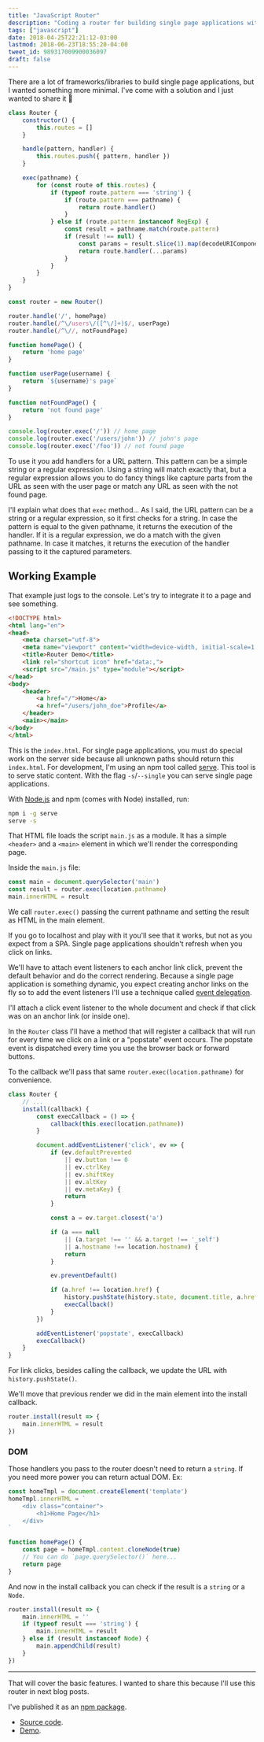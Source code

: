```yaml
---
title: "JavaScript Router"
description: "Coding a router for building single page applications with JavaScript"
tags: ["javascript"]
date: 2018-04-25T22:21:12-03:00
lastmod: 2018-06-23T18:55:20-04:00
tweet_id: 989317009900036097
draft: false
---
```


There are a lot of frameworks/libraries to build single page applications, but I wanted something more minimal.
I've come with a solution and I just wanted to share it 🙂

```js
class Router {
    constructor() {
        this.routes = []
    }

    handle(pattern, handler) {
        this.routes.push({ pattern, handler })
    }

    exec(pathname) {
        for (const route of this.routes) {
            if (typeof route.pattern === 'string') {
                if (route.pattern === pathname) {
                    return route.handler()
                }
            } else if (route.pattern instanceof RegExp) {
                const result = pathname.match(route.pattern)
                if (result !== null) {
                    const params = result.slice(1).map(decodeURIComponent)
                    return route.handler(...params)
                }
            }
        }
    }
}
```

```js
const router = new Router()

router.handle('/', homePage)
router.handle(/^\/users\/([^\/]+)$/, userPage)
router.handle(/^\//, notFoundPage)

function homePage() {
    return 'home page'
}

function userPage(username) {
    return `${username}'s page`
}

function notFoundPage() {
    return 'not found page'
}

console.log(router.exec('/')) // home page
console.log(router.exec('/users/john')) // john's page
console.log(router.exec('/foo')) // not found page
```

To use it you add handlers for a URL pattern. This pattern can be a simple string or a regular expression. Using a string will match exactly that, but a regular expression allows you to do fancy things like capture parts from the URL as seen with the user page or match any URL as seen with the not found page.

I'll explain what does that `exec` method... As I said, the URL pattern can be a string or a regular expression, so it first checks for a string. In case the pattern is equal to the given pathname, it returns the execution of the handler. If it is a regular expression, we do a match with the given pathname. In case it matches, it returns the execution of the handler passing to it the captured parameters.

## Working Example

That example just logs to the console. Let's try to integrate it to a page and see something.

```html
<!DOCTYPE html>
<html lang="en">
<head>
    <meta charset="utf-8">
    <meta name="viewport" content="width=device-width, initial-scale=1.0">
    <title>Router Demo</title>
    <link rel="shortcut icon" href="data:,">
    <script src="/main.js" type="module"></script>
</head>
<body>
    <header>
        <a href="/">Home</a>
        <a href="/users/john_doe">Profile</a>
    </header>
    <main></main>
</body>
</html>
```

This is the `index.html`. For single page applications, you must do special work on the server side because all unknown paths should return this `index.html`.
For development, I'm using an npm tool called [serve](https://npm.im/serve). This tool is to serve static content. With the flag `-s`/`--single` you can serve single page applications.

With [Node.js](https://nodejs.org/) and npm (comes with Node) installed, run:

```bash
npm i -g serve
serve -s
```

That HTML file loads the script `main.js` as a module. It has a simple `<header>` and a  `<main>` element in which we'll render the corresponding page.

Inside the `main.js` file:

```js
const main = document.querySelector('main')
const result = router.exec(location.pathname)
main.innerHTML = result
```

We call `router.exec()` passing the current pathname and setting the result as HTML in the main element.

If you go to localhost and play with it you'll see that it works, but not as you expect from a SPA. Single page applications shouldn't refresh when you click on links.

We'll have to attach event listeners to each anchor link click, prevent the default behavior and do the correct rendering.
Because a single page application is something dynamic, you expect creating anchor links on the fly so to add the event listeners I'll use a technique called [event delegation](https://developer.mozilla.org/en-US/docs/Learn/JavaScript/Building_blocks/Events#Event_delegation).

I'll attach a click event listener to the whole document and check if that click was on an anchor link (or inside one).

In the `Router` class I'll have a method that will register a callback that will run for every time we click on a link or a "popstate" event occurs.
The popstate event is dispatched every time you use the browser back or forward buttons.

To the callback we'll pass that same `router.exec(location.pathname)` for convenience.

```js
class Router {
    // ...
    install(callback) {
        const execCallback = () => {
            callback(this.exec(location.pathname))
        }

        document.addEventListener('click', ev => {
            if (ev.defaultPrevented
                || ev.button !== 0
                || ev.ctrlKey
                || ev.shiftKey
                || ev.altKey
                || ev.metaKey) {
                return
            }

            const a = ev.target.closest('a')

            if (a === null
                || (a.target !== '' && a.target !== '_self')
                || a.hostname !== location.hostname) {
                return
            }

            ev.preventDefault()

            if (a.href !== location.href) {
                history.pushState(history.state, document.title, a.href)
                execCallback()
            }
        })

        addEventListener('popstate', execCallback)
        execCallback()
    }
}
```

For link clicks, besides calling the callback, we update the URL with `history.pushState()`.

We'll move that previous render we did in the main element into the install callback.

```js
router.install(result => {
    main.innerHTML = result
})
```

### DOM

Those handlers you pass to the router doesn't need to return a `string`. If you need more power you can return actual DOM. Ex:

```js
const homeTmpl = document.createElement('template')
homeTmpl.innerHTML = `
    <div class="container">
        <h1>Home Page</h1>
    </div>
`

function homePage() {
    const page = homeTmpl.content.cloneNode(true)
    // You can do `page.querySelector()` here...
    return page
}
```

And now in the install callback you can check if the result is a `string` or a `Node`.

```js
router.install(result => {
    main.innerHTML = ''
    if (typeof result === 'string') {
        main.innerHTML = result
    } else if (result instanceof Node) {
        main.appendChild(result)
    }
})
```

---

That will cover the basic features. I wanted to share this because I'll use this router in next blog posts.

I've published it as an [npm package](https://www.npmjs.com/package/@nicolasparada/router).

 - [Source code](https://github.com/nicolasparada/js-router).
 - [Demo](https://js-router.netlify.com/).
